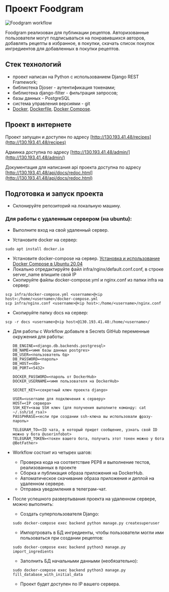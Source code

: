 # Проект Foodgram

![Foodgram workflow](https://github.com/PavelPatsey/foodgram-project-react/actions/workflows/main.yml/badge.svg)

Foodgram реализован для публикации рецептов. Авторизованные пользователи
могут подписываться на понравившихся авторов, добавлять рецепты в избранное,
в покупки, скачать список покупок ингредиентов для добавленных в покупки
рецептов.

## Стек технологий

- проект написан на Python с использованием Django REST Framework;
- библиотека Djoser - аутентификация токенами;
- библиотека django-filter - фильтрация запросов;
- базы данных - PostgreSQL
- система управления версиями - git
- [Docker](https://docs.docker.com/engine/install/ubuntu/), [Dockerfile](https://docs.docker.com/engine/reference/builder/), [Docker Compose](https://docs.docker.com/compose/).

## Проект в интернете
Проект запущен и доступен по адресу [http://130.193.41.48/recipes](http://130.193.41.48/recipes)

Админка доступна по адресу [http://130.193.41.48/admin/](http://130.193.41.48/admin/)

Документация для написания api проекта доступна по адресу [http://130.193.41.48/api/docs/redoc.html](http://130.193.41.48/api/docs/redoc.html)

## Подготовка и запуск проекта
* Склонируйте репозиторий на локальную машину.

### Для работы с удаленным сервером (на ubuntu):
* Выполните вход на свой удаленный сервер.

* Установите docker на сервер:
```
sudo apt install docker.io 
```
* Установите docker-compose на сервер. [Установка и использование Docker Compose в Ubuntu 20.04](https://www.digitalocean.com/community/tutorials/how-to-install-and-use-docker-compose-on-ubuntu-20-04-ru)
* Локально отредактируйте файл infra/nginx/default.conf.conf, в строке server_name впишите свой IP
* Скопируйте файлы docker-compose.yml и nginx.conf из папки infra на сервер:
```
scp infra/docker-compose.yml <username>@<ip host>:/home/<username>/docker-compose.yml
scp infra/nginx.conf <username>@<ip host>:/home/<username>/nginx.conf
```
* Скопируйте папку docs на сервер:
```
scp -r docs <username>@<ip host>@130.193.41.48:/home/<username>/
```

* Для работы с Workflow добавьте в Secrets GitHub переменные окружения для работы:
    ```
    DB_ENGINE=<django.db.backends.postgresql>
    DB_NAME=<имя базы данных postgres>
    DB_USER=<пользователь бд>
    DB_PASSWORD=<пароль>
    DB_HOST=<db>
    DB_PORT=<5432>
    
    DOCKER_PASSWORD=<пароль от DockerHub>
    DOCKER_USERNAME=<имя пользователя на DockerHub>
    
    SECRET_KEY=<секретный ключ проекта django>

    USER=<username для подключения к серверу>
    HOST=<IP сервера>
    SSH_KEY=<ваш SSH ключ (для получения выполните команду: cat ~/.ssh/id_rsa)>
    PASSPHRASE=<если при создании ssh-ключа вы использовали фразу-пароль>

    TELEGRAM_TO=<ID чата, в который придет сообщение, узнать свой ID можно у бота @userinfobot>
    TELEGRAM_TOKEN=<токен вашего бота, получить этот токен можно у бота @BotFather>
    ```
* Workflow состоит из четырех шагов:
     - Проверка кода на соответствие PEP8 и выполнение тестов, реализованных в проекте
     - Сборка и публикация образа приложения на DockerHub.
     - Автоматическое скачивание образа приложения и деплой на удаленном сервере.
     - Отправка уведомления в телеграм-чат.  
  

* После успешного развертывания проекта на удаленном сервере, можно выполнить:
    - Создать суперпользователя Django:
    ```
    sudo docker-compose exec backend python manage.py createsuperuser
    ```
    - Импортровать в БД ингредиенты, чтобы пользователи могли ими пользоваться при создании рецептов:  
    ```
    sudo docker-compose exec backend python3 manage.py import_ingredients
    ```
    - Заполнить БД начальными данными (необязательно):  
    ```
    sudo docker-compose exec backend python3 manage.py fill_database_with_initial_data
    ```
    - Проект будет доступен по IP вашего сервера.
